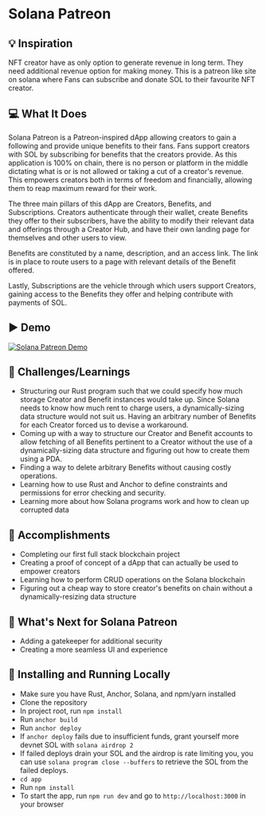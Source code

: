 # Solana Patreon

## 💡 Inspiration
NFT creator have as only option to generate revenue in long term. They need additional revenue option for making money. This is a patreon like site on solana where Fans can subscribe and donate SOL to their favourite NFT creator. 


## 💻 What It Does

Solana Patreon is a Patreon-inspired dApp allowing creators to gain a following and provide unique benefits to their fans. Fans support creators with SOL by subscribing for benefits that the creators provide. As this application is 100% on chain, there is no person or platform in the middle dictating what is or is not allowed or taking a cut of a creator's revenue. This empowers creators both in terms of freedom and financially, allowing them to reap maximum reward for their work.

The three main pillars of this dApp are Creators, Benefits, and Subscriptions. Creators authenticate through their wallet, create Benefits they offer to their subscribers, have the ability to modify their relevant data and offerings through a Creator Hub, and have their own landing page for themselves and other users to view.

Benefits are constituted by a name, description, and an access link. The link is in place to route users to a page with relevant details of the Benefit offered.

Lastly, Subscriptions are the vehicle through which users support Creators, gaining access to the Benefits they offer and helping contribute with payments of SOL.

## ▶️ Demo

[![Solana Patreon Demo]()](https://www.loom.com/share/c9892eb6b47042f0b759df314083c05d 'Solana Patreon')

## 🧠 Challenges/Learnings

- Structuring our Rust program such that we could specify how much storage Creator and Benefit instances would take up. Since Solana needs to know how much rent to charge users, a dynamically-sizing data structure would not suit us. Having an arbitrary number of Benefits for each Creator forced us to devise a workaround.
- Coming up with a way to structure our Creator and Benefit accounts to allow fetching of all Benefits pertinent to a Creator without the use of a dynamically-sizing data structure and figuring out how to create them using a PDA.
- Finding a way to delete arbitrary Benefits without causing costly operations.
- Learning how to use Rust and Anchor to define constraints and permissions for error checking and security.
- Learning more about how Solana programs work and how to clean up corrupted data

## 🏅 Accomplishments

- Completing our first full stack blockchain project
- Creating a proof of concept of a dApp that can actually be used to empower creators
- Learning how to perform CRUD operations on the Solana blockchain
- Figuring out a cheap way to store creator's benefits on chain without a dynamically-resizing data structure

## 🚀 What's Next for Solana Patreon

- Adding a gatekeeper for additional security
- Creating a more seamless UI and experience

## 🏃️ Installing and Running Locally

- Make sure you have Rust, Anchor, Solana, and npm/yarn installed
- Clone the repository
- In project root, run `npm install`
- Run `anchor build`
- Run `anchor deploy`
- If `anchor deploy` fails due to insufficient funds, grant yourself more devnet SOL with `solana airdrop 2`
 - If failed deploys drain your SOL and the airdrop is rate limiting you, you can use `solana program close --buffers` to retrieve the SOL from the failed deploys.
- `cd app`
- Run `npm install`
- To start the app, run `npm run dev` and go to `http://localhost:3000` in your browser

